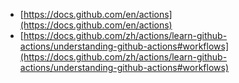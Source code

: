 - [https://docs.github.com/en/actions](https://docs.github.com/en/actions)
- [https://docs.github.com/zh/actions/learn-github-actions/understanding-github-actions#workflows](https://docs.github.com/zh/actions/learn-github-actions/understanding-github-actions#workflows)